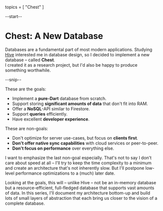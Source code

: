 topics = [ "Chest" ]

--start--

# Chest: A New Database

Databases are a fundamental part of most modern applications.
Studying [Hive](https://hivedb.dev) interested me in database design, so I decided to implement a new database – called **Chest**.  
I created it as a research project, but I'd also be happy to produce something worthwhile.

--snip--

These are the goals:

- Implement a **pure-Dart** database from scratch.
- Support storing **significant amounts of data** that don't fit into RAM.
- Offer a **NoSQL**-API similar to Firestore.
- Support **queries** efficiently.
- Have excellent **developer experience**.

These are non-goals:

- Don't optimize for server use-cases, but focus on **clients first**.
- **Don't offer native sync capabilities** with cloud services or peer-to-peer.
- **Don't focus on performance** over everything else.

I want to emphasize the last non-goal especially.
That's not to say I don't care about speed at all – I'll try to keep the time complexity to a minimum and create an architecture that's not inherently slow. But I'll postpone low-level performance optimizations to a (much) later date.

Looking at the goals, this will – unlike Hive – not be an in-memory database but a resource-efficient, full-fledged database that supports vast amounts of data.
In this series, I'll document my architecture bottom-up and build lots of small layers of abstraction that each bring us closer to the vision of a complete database.
